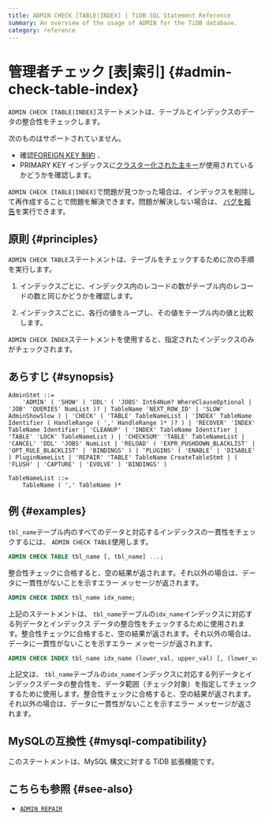 ```yaml
---
title: ADMIN CHECK [TABLE|INDEX] | TiDB SQL Statement Reference
summary: An overview of the usage of ADMIN for the TiDB database.
category: reference
---
```


# 管理者チェック [表|索引] {#admin-check-table-index}

`ADMIN CHECK [TABLE|INDEX]`ステートメントは、テーブルとインデックスのデータの整合性をチェックします。

次のものはサポートされていません。

-   確認[FOREIGN KEY 制約](/foreign-key.md) ．
-   PRIMARY KEY インデックスに[クラスター化された主キー](/clustered-indexes.md)が使用されているかどうかを確認します。

`ADMIN CHECK [TABLE|INDEX]`で問題が見つかった場合は、インデックスを削除して再作成することで問題を解決できます。問題が解決しない場合は、 [バグを報告](https://docs.pingcap.com/tidb/stable/support)を実行できます。

## 原則 {#principles}

`ADMIN CHECK TABLE`ステートメントは、テーブルをチェックするために次の手順を実行します。

1.  インデックスごとに、インデックス内のレコードの数がテーブル内のレコードの数と同じかどうかを確認します。

2.  インデックスごとに、各行の値をループし、その値をテーブル内の値と比較します。

`ADMIN CHECK INDEX`ステートメントを使用すると、指定されたインデックスのみがチェックされます。

## あらすじ {#synopsis}

```ebnf+diagram
AdminStmt ::=
    'ADMIN' ( 'SHOW' ( 'DDL' ( 'JOBS' Int64Num? WhereClauseOptional | 'JOB' 'QUERIES' NumList )? | TableName 'NEXT_ROW_ID' | 'SLOW' AdminShowSlow ) | 'CHECK' ( 'TABLE' TableNameList | 'INDEX' TableName Identifier ( HandleRange ( ',' HandleRange )* )? ) | 'RECOVER' 'INDEX' TableName Identifier | 'CLEANUP' ( 'INDEX' TableName Identifier | 'TABLE' 'LOCK' TableNameList ) | 'CHECKSUM' 'TABLE' TableNameList | 'CANCEL' 'DDL' 'JOBS' NumList | 'RELOAD' ( 'EXPR_PUSHDOWN_BLACKLIST' | 'OPT_RULE_BLACKLIST' | 'BINDINGS' ) | 'PLUGINS' ( 'ENABLE' | 'DISABLE' ) PluginNameList | 'REPAIR' 'TABLE' TableName CreateTableStmt | ( 'FLUSH' | 'CAPTURE' | 'EVOLVE' ) 'BINDINGS' )

TableNameList ::=
    TableName ( ',' TableName )*
```

## 例 {#examples}

`tbl_name`テーブル内のすべてのデータと対応するインデックスの一貫性をチェックするには、 `ADMIN CHECK TABLE`使用します。

```sql
ADMIN CHECK TABLE tbl_name [, tbl_name] ...;
```

整合性チェックに合格すると、空の結果が返されます。それ以外の場合は、データに一貫性がないことを示すエラー メッセージが返されます。

```sql
ADMIN CHECK INDEX tbl_name idx_name;
```

上記のステートメントは、 `tbl_name`テーブルの`idx_name`インデックスに対応する列データとインデックス データの整合性をチェックするために使用されます。整合性チェックに合格すると、空の結果が返されます。それ以外の場合は、データに一貫性がないことを示すエラー メッセージが返されます。

```sql
ADMIN CHECK INDEX tbl_name idx_name (lower_val, upper_val) [, (lower_val, upper_val)] ...;
```

上記文は、 `tbl_name`テーブルの`idx_name`インデックスに対応する列データとインデックスデータの整合性を、データ範囲（チェック対象）を指定してチェックするために使用します。整合性チェックに合格すると、空の結果が返されます。それ以外の場合は、データに一貫性がないことを示すエラー メッセージが返されます。

## MySQLの互換性 {#mysql-compatibility}

このステートメントは、MySQL 構文に対する TiDB 拡張機能です。

## こちらも参照 {#see-also}

-   [`ADMIN REPAIR`](/sql-statements/sql-statement-admin.md#admin-repair-statement)
